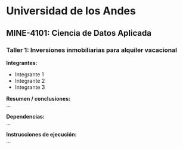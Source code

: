 # Universidad de los Andes
## MINE-4101: Ciencia de Datos Aplicada
### Taller 1: Inversiones inmobiliarias para alquiler vacacional
  
**Integrantes:**  
- Integrante 1
- Integrante 2
- Integrante 3
  
**Resumen / conclusiones:**  
...
  
**Dependencias:**  
...
  
**Instrucciones de ejecución:**  
...

